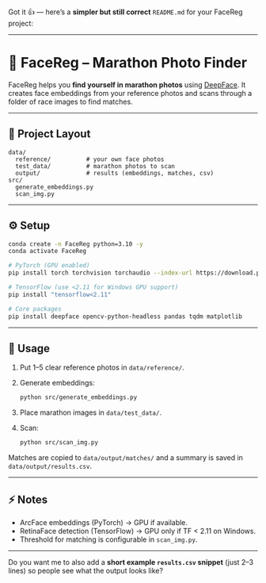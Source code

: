 Got it 👍 — here’s a **simpler but still correct** `README.md` for your FaceReg project:

---

# 🏃 FaceReg – Marathon Photo Finder

FaceReg helps you **find yourself in marathon photos** using [DeepFace](https://github.com/serengil/deepface).
It creates face embeddings from your reference photos and scans through a folder of race images to find matches.

---

## 📂 Project Layout

```
data/
  reference/          # your own face photos
  test_data/          # marathon photos to scan
  output/             # results (embeddings, matches, csv)
src/
  generate_embeddings.py
  scan_img.py
```

---

## ⚙️ Setup

```bash
conda create -n FaceReg python=3.10 -y
conda activate FaceReg

# PyTorch (GPU enabled)
pip install torch torchvision torchaudio --index-url https://download.pytorch.org/whl/cu121

# TensorFlow (use <2.11 for Windows GPU support)
pip install "tensorflow<2.11"

# Core packages
pip install deepface opencv-python-headless pandas tqdm matplotlib
```

---

## 🚀 Usage

1. Put 1–5 clear reference photos in `data/reference/`.
2. Generate embeddings:

   ```bash
   python src/generate_embeddings.py
   ```
3. Place marathon images in `data/test_data/`.
4. Scan:

   ```bash
   python src/scan_img.py
   ```

Matches are copied to `data/output/matches/` and a summary is saved in `data/output/results.csv`.

---

## ⚡ Notes

* ArcFace embeddings (PyTorch) → GPU if available.
* RetinaFace detection (TensorFlow) → GPU only if TF < 2.11 on Windows.
* Threshold for matching is configurable in `scan_img.py`.

---

Do you want me to also add a **short example `results.csv` snippet** (just 2–3 lines) so people see what the output looks like?
